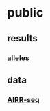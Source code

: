 # public

## results
### [alleles](https://github.com/Watson-Lab/public/tree/main/results/alleles)

## data
### [AIRR-seq](https://github.com/Watson-Lab/public/tree/main/data/airrseq)
